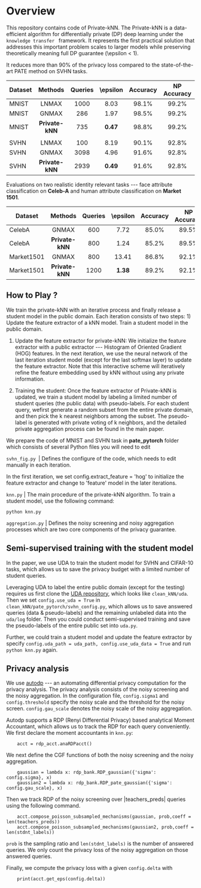# Overview


This repository contains code of Private-kNN. The Private-kNN is a data-efficient algorithm for differentially private (DP) deep learning under the ``knowledge transfer `` framework. It represents the first practical solution that addresses this important problem scales to larger models while preserving theoretically meaning full DP guarantee (\epsilon < 1).


It reduces more than 90% of the privacy loss compared to the state-of-the-art PATE method on SVHN tasks.

Dataset                 | Methods | Queries | \epsilon| Accuracy | NP Accuracy
---------------------- | :------------------------: | :--------:| :---:   | :---: |:---:   |
MNIST      | LNMAX     | 1000     |  8.03 |  98.1% | 99.2%  | 
MNIST      | GNMAX     | 286      |  1.97 | 98.5%  |  99.2% |
MNIST      | **Private-kNN**| 735 |  **0.47** |   98.8%|   99.2%| 
|||||||
SVHN      | LNMAX | 100 |  8.19 |  90.1% | 92.8%  | 
SVHN  | GNMAX     | 3098    |  4.96 | 91.6%  |  92.8% |
SVHN      | **Private-kNN**| 2939|  **0.49** |   91.6%|   92.8%|   


Evaluations on two realistic identity relevant tasks --- face attribute classification on **Celeb-A** and human attribute classification on **Market 1501**.

Dataset                 | Methods | Queries | \epsilon| Accuracy | NP Accuracy
---------------------- | :------------------------: | :--------:| :---:   | :---: |:---:   |
CelebA     | GNMAX            | 600     |  7.72 |  85.0%| 89.5%  | 
CelebA     | **Private-kNN**  |  800    |  1.24 | 85.2% |  89.5% |
Market1501 |GNMAX             | 800 |  13.41 |   86.8%|   92.1%|  
Market1501 | **Private-kNN**  | 1200 |  **1.38** |   89.2%|   92.1%|  


## How to Play ?

We train the private-kNN with an iterative process and finally release a student model in the public domain. Each iteration consists of two steps: 1) Update the feature extractor of a kNN model. Train a student model in the public domain. 

1) Update the feature extractor for private-kNN: We initialize the feature extractor with a public extractor --- Histogram of Oriented Gradient (HOG) features. In the next iteration, we use the neural network of the last iteration student model (except for the last softmax layer) to update the feature extractor. Note that this interactive scheme will iteratively refine the feature embedding
used by kNN without using any private information.

2) Training the student: Once the feature extractor of Private-kNN is updated, we train a student model by labeling a limited number of student queries (the public data) with pseudo-labels. For each student query, wefirst generate a random subset from the entire private domain, and then pick the k 
 nearest neighbors among the subset. The pseudo-label is generated with private voting of k neighbors, and the detailed private aggregation process can be found in the main paper. 

We prepare the code of MNIST and SVHN task in **pate_pytorch** folder which consists of several Python files you will need to edit

`svhn_fig.py `| Defines the configure of the code, which needs to edit manually in each iteration. 
 
 
In the first iteration, we set config.extract_feature = 'hog' to initialize the feature extractor and change to 
 'feature' model in the later iterations. 

`knn.py` | The main procedure of the private-kNN algorithm. To train a student model, use the following command:
```angular2html
python knn.py
```
`aggregation.py` | Defines the  noisy screening and noisy aggregation processes which are two core components of the privacy guarantee.


## Semi-supervised training with the student model

In the paper, we use UDA to train the student model for SVHN and CIFAR-10 tasks, which allows us 
to save the privacy budget with a limited number of student queries.

Leveraging UDA to label the entire public domain (except for the testing) requires us first clone the [UDA repository](https://github.com/google-research/uda), which looks like `clean_kNN/uda`.
Then we set `config.use_uda = True` in  `clean_kNN/pate_pytorch/svhn_config.py`, which allows us to save answered queries (data & pseudo-labels) and the remaining unlabeled data into
the `uda/log` folder. Then you could conduct semi-supervised training and save the pseudo-labels of the entire public set into `uda.py`.
 
Further, we could train a student model and update the feature extractor by specify `config.uda_path = uda_path, config.use_uda_data = True` and run 
`python knn.py` again.


## Privacy analysis


We use [autodp](https://github.com/yuxiangw/autodp) --- an automating differential privacy computation for the privacy analysis. The privacy analysis consists of the noisy screening and the noisy aggregation.
In the configuration file, `config.sigma1` and `config.threshold` specify the noisy scale and the threshold for the noisy screen. `config.gau_scale` denotes the noisy scale of the noisy aggregation.  

Autodp supports a RDP (Renyi Differential Privacy) based analytical Moment Accountant, which allows us to track the RDP for each query conveniently.
We first declare the moment accountants in `knn.py`:
```angular2html
    acct = rdp_acct.anaRDPacct()
```
We next define the CGF functions of both the noisy screening and the noisy aggregation.

```angular2html
    gaussian = lambda x: rdp_bank.RDP_gaussian({'sigma': config.sigma}, x)
    gaussian2 = lambda x: rdp_bank.RDP_pate_gaussian({'sigma': config.gau_scale}, x)

```
Then we track RDP of the noisy screening over |teachers_preds| queries using the following command. 
```angular2html
    acct.compose_poisson_subsampled_mechanisms(gaussian, prob,coeff = len(teachers_preds))
    acct.compose_poisson_subsampled_mechanisms(gaussian2, prob,coeff = len(stdnt_labels))
```
`prob` is the sampling ratio and `len(stdnt_labels)` is the number of answered queries. We only count the privacy loss of the noisy aggregation on those answered queries.

Finally, we compute the privacy loss with a given `config.delta` with
```angular2html
    print(acct.get_eps(config.delta))
```
